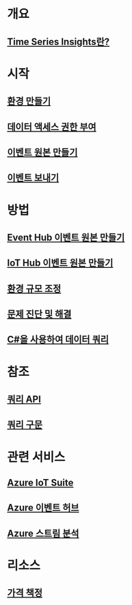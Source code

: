 # 개요
## [Time Series Insights란?](time-series-insights-overview.md)

# 시작
## [환경 만들기](time-series-insights-get-started.md)
## [데이터 액세스 권한 부여](time-series-insights-data-access.md)
## [이벤트 원본 만들기](time-series-insights-add-event-source.md)
## [이벤트 보내기](time-series-insights-send-events.md)

# 방법
## [Event Hub 이벤트 원본 만들기](time-series-insights-how-to-add-an-event-source-eventhub.md)
## [IoT Hub 이벤트 원본 만들기](time-series-insights-how-to-add-an-event-source-iothub.md)
## [환경 규모 조정](time-series-insights-how-to-scale-your-environment.md)
## [문제 진단 및 해결](time-series-insights-diagnose-and-solve-problems.md)
## [C#을 사용하여 데이터 쿼리](time-series-insights-query-data-csharp.md)

# 참조
## [쿼리 API](/rest/api/time-series-insights/time-series-insights-reference-queryapi)
## [쿼리 구문](/rest/api/time-series-insights/time-series-insights-reference-query-syntax)

# 관련 서비스
## [Azure IoT Suite](/azure/iot-suite/)
## [Azure 이벤트 허브](/azure/event-hubs/)
## [Azure 스트림 분석](/azure/stream-analytics/)

# 리소스
## [가격 책정](https://azure.microsoft.com/pricing/details/time-series-insights/)
